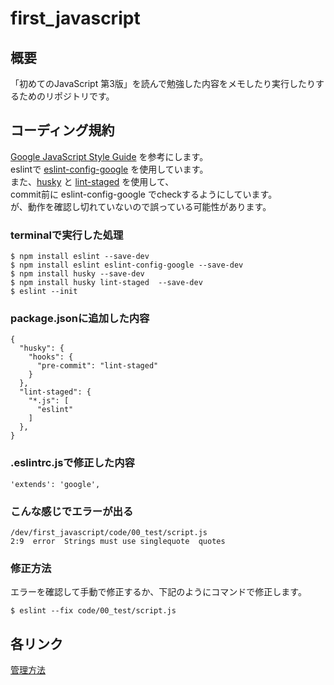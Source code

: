 # first_javascript
## 概要
「初めてのJavaScript 第3版」を読んで勉強した内容をメモしたり実行したりするためのリポジトリです。 

## コーディング規約
[Google JavaScript Style Guide](https://google.github.io/styleguide/jsguide.html) を参考にします。  
eslintで [eslint-config-google](https://github.com/google/eslint-config-google) を使用しています。  
また、[husky](https://github.com/typicode/husky) と [lint-staged](https://github.com/okonet/lint-staged) を使用して、  
commit前に eslint-config-google でcheckするようにしています。  
が、動作を確認し切れていないので誤っている可能性があります。

### terminalで実行した処理
``` 
$ npm install eslint --save-dev
$ npm install eslint eslint-config-google --save-dev 
$ npm install husky --save-dev
$ npm install husky lint-staged  --save-dev
$ eslint --init
```
### package.jsonに追加した内容
```
{
  "husky": {
    "hooks": {
      "pre-commit": "lint-staged"
    }
  },
  "lint-staged": {
    "*.js": [
      "eslint"
    ]
  },
}
```
### .eslintrc.jsで修正した内容
```
'extends': 'google',
```

### こんな感じでエラーが出る
```
/dev/first_javascript/code/00_test/script.js
2:9  error  Strings must use singlequote  quotes
```

### 修正方法
エラーを確認して手動で修正するか、下記のようにコマンドで修正します。
```
$ eslint --fix code/00_test/script.js
```

## 各リンク
[管理方法](memo/management.md)
